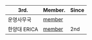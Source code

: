 | 3rd. |  Member. |  Since  |
|---------------|-----|--------|
| 운영사무국 | [member](./centralOperationTeam.md)  | |
| 한양대 ERICA | [member](./hanyangUnivErica.md) | 2nd |
